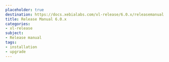 ```yaml
---
placeholder: true
destination: https://docs.xebialabs.com/xl-release/6.0.x/releasemanual.html
title: Release Manual 6.0.x
categories:
- xl-release
subject:
- Release manual
tags:
- installation
- upgrade
---
```

